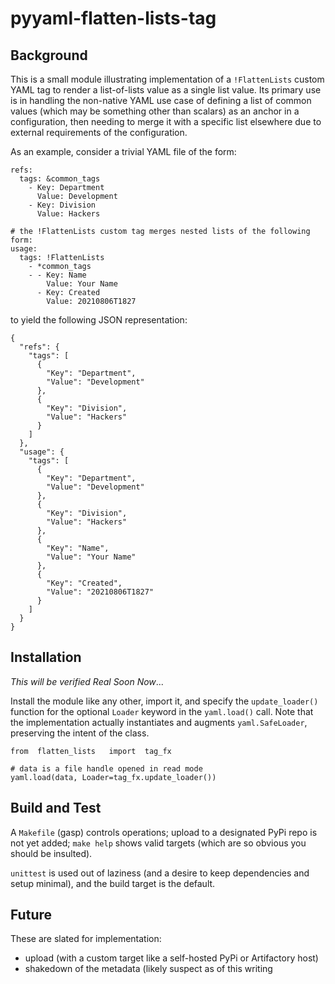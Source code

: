 # pyyaml-flatten-lists-tag

## Background
This is a small module illustrating implementation of a `!FlattenLists` custom YAML tag to render a list-of-lists value as a single list value. Its primary use is in handling the non-native YAML use case of defining a list of common values (which may be something other than scalars) as an anchor in a configuration, then needing to merge it with a specific list elsewhere due to external requirements of the configuration.

As an example, consider a trivial YAML file of the form:
```
refs:
  tags: &common_tags
    - Key: Department
      Value: Development
    - Key: Division
      Value: Hackers

# the !FlattenLists custom tag merges nested lists of the following form:
usage:
  tags: !FlattenLists
    - *common_tags
    - - Key: Name
        Value: Your Name
      - Key: Created
        Value: 20210806T1827
```
to yield the following JSON representation:
```
{
  "refs": {
    "tags": [
      {
        "Key": "Department",
        "Value": "Development"
      },
      {
        "Key": "Division",
        "Value": "Hackers"
      }
    ]
  },
  "usage": {
    "tags": [
      {
        "Key": "Department",
        "Value": "Development"
      },
      {
        "Key": "Division",
        "Value": "Hackers"
      },
      {
        "Key": "Name",
        "Value": "Your Name"
      },
      {
        "Key": "Created",
        "Value": "20210806T1827"
      }
    ]
  }
}
```

## Installation
*This will be verified Real Soon Now*...

Install the module like any other, import it, and specify the `update_loader()` function for the optional `Loader` keyword in the `yaml.load()` call. Note that the implementation actually instantiates and augments `yaml.SafeLoader`, preserving the intent of the class.
```
from  flatten_lists   import  tag_fx

# data is a file handle opened in read mode
yaml.load(data, Loader=tag_fx.update_loader())
```

## Build and Test
A `Makefile` (gasp) controls operations; upload to a designated PyPi repo is not yet added; `make help` shows valid targets (which are so obvious you should be insulted).

`unittest` is used out of laziness (and a desire to keep dependencies and setup minimal), and the build target is the default.

## Future
These are slated for implementation:
* upload (with a custom target like a self-hosted PyPi or Artifactory host)
* shakedown of the metadata (likely suspect as of this writing
